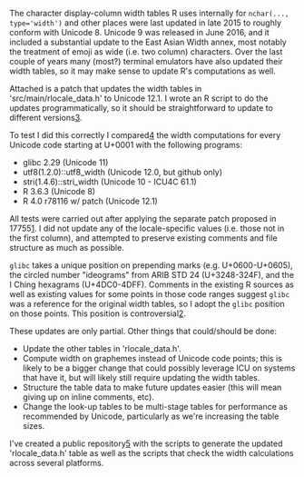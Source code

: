 The character display-column width tables R uses internally for `nchar(...,
type='width')` and other places were last updated in late 2015 to roughly
conform with Unicode 8.  Unicode 9 was released in June 2016, and it included a
substantial update to the East Asian Width annex, most notably the treatment of
emoji as wide (i.e. two column) characters.  Over the last couple of years many
(most?) terminal emulators have also updated their width tables, so it may make
sense to update R's computations as well.

Attached is a patch that updates the width tables in 'src/main/rlocale_data.h'
to Unicode 12.1.  I wrote an R script to do the updates programmatically, so it
should be straightforward to update to different versions[3].

To test I did this correctly I compared[4] the width computations for every Unicode
code starting at U+0001 with the following programs:

* glibc 2.29                (Unicode 11)
* utf8(1.2.0)::utf8_width   (Unicode 12.0, but github only)
* stri(1.4.6)::stri_width   (Unicode 10 - ICU4C 61.1)
* R 3.6.3                   (Unicode 8)
* R 4.0 r78116 w/ patch     (Unicode 12.1)

All tests were carried out after applying the separate patch proposed in
17755[1].  I did not update any of the locale-specific values (i.e. those not in
the first column), and attempted to preserve existing comments and file
structure as much as possible.

`glibc` takes a unique position on prepending marks (e.g. U+0600-U+0605), the
circled number "ideograms" from ARIB STD 24 (U+3248-324F), and the I Ching
hexagrams (U+4DC0-4DFF).  Comments in the existing R sources as well as existing
values for some points in those code ranges suggest `glibc` was a reference for
the original width tables, so I adopt the `glibc` position on those points.
This position is controversial[2].

These updates are only partial.  Other things that could/should be done:

* Update the other tables in 'rlocale_data.h'.
* Compute width on graphemes instead of Unicode code points; this is likely to
  be a bigger change that could possibly leverage ICU on systems that have it,
  but will likely still require updating the width tables.
* Structure the table data to make future updates easier (this will mean giving
  up on inline comments, etc).
* Change the look-up tables to be multi-stage tables for performance as
  recommended by Unicode, particularly as we're increasing the table sizes.

I've created a public repository[5] with the scripts to generate the updated
'rlocale_data.h' table as well as the scripts that check the width calculations
across several platforms.

[1]: https://bugs.r-project.org/bugzilla/show_bug.cgi?id=17755
[2]: https://sourceware.org/bugzilla/show_bug.cgi?id=21750
[3]: https://github.com/brodieG/char-width/tree/v0.1.0/R/update-rloc-dat.R
[4]: https://github.com/brodieG/char-width/tree/v0.1.0/R/check-uni.R
[5]: https://github.com/brodieG/char-width/tree/v0.1.0


